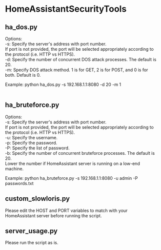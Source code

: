 # HomeAssistantSecurityTools
## ha_dos.py<br />
Options:<br />
        -s: Specify the server's address with port number.<br />
            If port is not provided, the port will be selected appropriately according to the protocol (i.e. HTTP vs HTTPS).<br />
        -d: Specify the number of concurrent DOS attack processes. The default is 20.<br />
        -m: Specify DOS attack method. 1 is for GET, 2 is for POST, and 0 is for both. Default is 0.<br />

Example: python ha_dos.py -s 192.168.1.1:8080 -d 20 -m 1<br />
<br />

## ha_bruteforce.py<br />
Options:<br />
        -s: Specify the server's address with port number.<br />
            If port is not provided, the port will be selected appropriately according to the protocol (i.e. HTTP vs HTTPS).<br />
        -u: Specify the username.<br />
        -p: Specify the password.<br />
        -P: Specify the list of password.<br />
        -b: Specify the number of concurrent bruteforce processes. The default is 20.<br />
            Lower the number if HomeAssistant server is running on a low-end machine.<br />

Example: python ha_bruteforce.py -s 192.168.1.1:8080 -u admin -P passwords.txt


## custom_slowloris.py <br />
Please edit the HOST and PORT variables to match with your HomeAssistant server before running the script.

## server_usage.py <br />
Please run the script as is.
